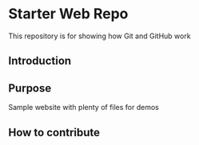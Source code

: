 # Starter Web Repo

This repository is for showing how Git and GitHub work

## Introduction

## Purpose

Sample website with plenty of files for demos
## How to contribute